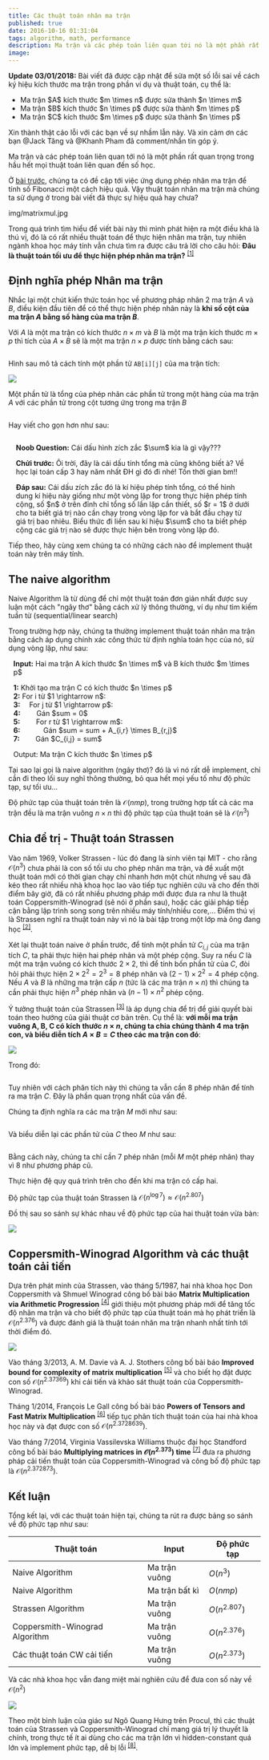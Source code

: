 ```yaml
---
title: Các thuật toán nhân ma trận
published: true
date: 2016-10-16 01:31:04
tags: algorithm, math, performance
description: Ma trận và các phép toán liên quan tới nó là một phần rất quan trọng trong hầu hết mọi thuật toán liên quan đến số học. 
image:
---
```

<div class="box-white padding-15">
<b>Update 03/01/2018:</b> Bài viết đã được cập nhật để sửa một số lỗi sai về cách ký hiệu kích thước ma trận trong phần ví dụ và thuật toán, cụ thể là:<br/>
<ul>
  <li>Ma trận $A$ kích thước $m \times n$ được sửa thành $n \times m$</li>
  <li>Ma trận $B$ kích thước $n \times p$ được sửa thành $m \times p$</li>
  <li>Ma trận $C$ kích thước $m \times p$ được sửa thành $n \times p$</li>
</ul>
Xin thành thật cáo lỗi với các bạn về sự nhầm lẫn này. Và xin cảm ơn các bạn @Jack Tăng và @Khanh Pham đã comment/nhắn tin góp ý.
</div>

Ma trận và các phép toán liên quan tới nó là một phần rất quan trọng trong hầu hết mọi thuật toán liên quan đến số học. 

Ở [bài trước](https://thefullsnack.com/posts/fibonacci-4m.html), chúng ta có đề cập tới việc ứng dụng phép nhân ma trận để tính số Fibonacci một cách hiệu quả. Vậy thuật toán nhân ma trận mà chúng ta sử dụng ở trong bài viết đã thực sự hiệu quả hay chưa?

<cover>img/matrixmul.jpg</cover>

Trong quá trình tìm hiểu để viết bài này thì mình phát hiện ra một điều khá là thú vị, đó là có rất nhiều thuật toán để thực hiện nhân ma trận, tuy nhiên ngành khoa học máy tính vẫn chưa tìm ra được câu trả lời cho câu hỏi: **Đâu là thuật toán tối ưu để thực hiện phép nhân ma trận?** <sup>[[1]](https://en.m.wikipedia.org/wiki/List_of_unsolved_problems_in_computer_science#Other_algorithmic_problems)</sup>

## Định nghĩa phép Nhân ma trận

Nhắc lại một chút kiến thức toán học về phương pháp nhân 2 ma trận $A$ và $B$, điều kiện đầu tiên để có thể thực hiện phép nhân này là **khi số cột của ma trận $A$ bằng số hàng của ma trận $B$**.

Với $A$ là một ma trận có kích thước $n \times m$ và $B$ là một ma trận kích thước $m \times p$ thì tích của $A \times B$ sẽ là một ma trận $n \times p$ được tính bằng cách sau:

<math>
\left( \begin{array}{ccc}
a & b  \\
c & d  \end{array} \right) 
\times
\left( \begin{array}{ccc}
x \\
y
\end{array} \right)
=
\left( \begin{array}{ccc}
ax + by \\
cx + dy
\end{array} \right)
</math>

Hình sau mô tả cách tính một phần tử `AB[i][j]` của ma trận tích:

![](img/matrix_mul_1.png)

Một phần tử là tổng của phép nhân các phần tử trong một hàng của ma trận $A$ với các phần tử trong cột tương ứng trong ma trận $B$

<math>
[AB]_{i,j} = A_{i,1}B_{1,j} + A_{i,2}B_{2,j} + \ldots + A_{i,n}B_{n,j}
</math>

Hay viết cho gọn hơn như sau:

<math>
[AB]_{i,j} = \displaystyle\sum_{r=1}^{n} A_{i,r}B_{r,j}
</math>

<div class="box-red skip" style="padding: 0 15px 0 15px;">
<p><b>Noob Question:</b> Cái dấu hình zích zắc $\sum$ kia là gì vậy???</p>
<p><b>Chửi trước:</b> Ôi trời, đây là cái dấu tính tổng mà cũng không biết à? Về học lại toán cấp 3 hay năm nhất ĐH gì đó đi nhé! Tốn thời gian bm!!<br/>
<p><b>Đáp sau:</b> Cái dấu zích zắc đó là kí hiệu phép tính tổng, có thể hình dung kí hiệu này giống như một vòng lặp for trong thực hiện phép tính cộng, số $n$ ở trên đỉnh chỉ tổng số lần lặp cần thiết, số $r = 1$ ở dưới cho ta biết giá trị nào cần chạy trong vòng lặp for và bắt đầu chạy từ giá trị bao nhiêu. Biểu thức đi liền sau kí hiệu $\sum$ cho ta biết phép cộng các giá trị nào sẽ được thực hiện bên trong vòng lặp đó.
</div>

Tiếp theo, hãy cùng xem chúng ta có những cách nào để implement thuật toán này trên máy tính.

## The naive algorithm

Naive Algorithm là từ dùng để chỉ một thuật toán đơn giản nhất được suy luận một cách "ngây thơ" bằng cách xử lý thông thường, ví dụ như tìm kiếm tuần từ (sequential/linear search)

Trong trường hợp này, chúng ta thường implement thuật toán nhân ma trận bằng cách áp dụng chính xác công thức từ định nghĩa toán học của nó, sử dụng vòng lặp, như sau:

<div class="box-green skip" style="padding-left: 10px; padding-right: 10px">
<p><b>Input:</b> Hai ma trận A kích thước $n \times m$ và B kích thước $m \times p$</p>
<p>
<b>1:</b> Khởi tạo ma trận C có kích thước $n \times p$ </br>
<b>2:</b> For i từ $1 \rightarrow n$:</br>
<b>3:</b> &emsp;For j từ $1 \rightarrow p$:</br>
<b>4:</b> &emsp;&emsp;Gán $sum = 0$<br/>
<b>5:</b> &emsp;&emsp;For r từ $1 \rightarrow m$:<br/>
<b>6:</b> &emsp;&emsp;&emsp;Gán $sum = sum + A_{i,r} \times B_{r,j}$<br/>
<b>7:</b> &emsp;&emsp;Gán $C_{i,j} = sum$<br/>
</p>
<p<b>Output:</b> Ma trận C kích thước $n \times p$</p>
</div>

Tại sao lại gọi là naive algorithm (ngây thơ)? đó là vì nó rất dễ implement, chỉ cần đi theo lối suy nghĩ thông thường, bỏ qua hết mọi yếu tố như độ phức tạp, sự tối ưu...

Độ phức tạp của thuật toán trên là $\mathcal{O}(nmp)$, trong trường hợp tất cả các ma trận đều là ma trận vuông $n \times n$ thì độ phức tạp của thuật toán sẽ là $\mathcal{O}(n^{3})$

## Chia để trị - Thuật toán Strassen

Vào năm 1969, Volker Strassen - lúc đó đang là sinh viên tại MIT - cho rằng $\mathcal{O}(n^{3})$ chưa phải là con số tối ưu cho phép nhân ma trận, và đề xuất một thuật toán mới có thời gian chạy chỉ nhanh hơn một chút nhưng về sau đã kéo theo rất nhiều nhà khoa học lao vào tiếp tục nghiên cứu và cho đến thời điểm bây giờ, đã có rất nhiều phương pháp mới được đưa ra như là thuật toán Coppersmith-Winograd (sẽ nói ở phần sau), hoặc các giải pháp tiếp cận bằng lập trình song song trên nhiều máy tính/nhiều core,... Điểm thú vị là Strassen nghĩ ra thuật toán này vì nó là bài tập trong một lớp mà ông đang học <sup>[[2]](http://www.procul.org/blog/2005/11/16/nhan-ma-tr%E1%BA%ADn-dft-va-ly-thuy%E1%BA%BFt-bi%E1%BB%83u-di%E1%BB%85n-nhom-1/)</sup>.

Xét lại thuật toán naive ở phần trước, để tính một phần tử $C_{i,j}$ của ma trận tích $C$, ta phải thực hiện hai phép nhân và một phép cộng. Suy ra nếu $C$ là một ma trận vuông có kích thước $2 \times 2$, thì để tính bốn phần tử của $C$, đòi hỏi phải thực hiện $2 \times 2^{2} = 2^{3} = 8$ phép nhân và $(2 - 1) \times 2^{2} = 4$ phép cộng. Nếu $A$ và $B$ là những ma trận cấp $n$ (tức là các ma trận $n \times n$) thì chúng ta cần phải thực hiện $n^{3}$ phép nhân và $(n - 1) \times n^{2}$ phép cộng.

Ý tưởng thuật toán của Strassen <sup>[[3]](https://en.m.wikipedia.org/wiki/Strassen_algorithm)</sup> là áp dụng chia để trị để giải quyết bài toán theo hướng của giải thuật cơ bản trên. Cụ thể là: **với mỗi ma trận vuông A, B, C có kích thước $n \times n$, chúng ta chia chúng thành 4 ma trận con, và biểu diễn tích $A \times B = C$ theo các ma trận con đó**:

![](img/strassen.png)

Trong đó:

<math>
\begin{align}
C_{1,1} & = A_{1,1}B_{1,1} + A_{1,2}B_{2,1} \\
C_{1,2} & = A_{1,1}B_{1,2} + A_{1,2}B_{2,2} \\
C_{2,1} & = A_{2,1}B_{1,1} + A_{2,2}B_{2,1} \\
C_{2,2} & = A_{2,1}B_{1,2} + A_{2,2}B_{2,2} 
\end{align}
</math>

Tuy nhiên với cách phân tích này thì chúng ta vẫn cần 8 phép nhân để tính ra ma trận $C$. Đây là phần quan trọng nhất của vấn đề.

Chúng ta định nghĩa ra các ma trận $M$ mới như sau:

<math>
\begin{align}
M_{1} & = (A_{1,1} + A_{2,2})(B_{1,1} + B_{2,2}) \\
M_{2} & = (A_{2,1} + A_{2,2}) B_{1,1} \\
M_{3} & = A_{1,1} (B_{1,2} - B_{2,2}) \\
M_{4} & = A_{2,2} (B_{2,1} - B_{1,1}) \\
M_{5} & = (A_{1,1} + A_{1,2}) B_{2,2} \\
M_{6} & = (A_{2,1} - A_{1,1})(B_{1,1} + B_{1,2}) \\
M_{7} & = (A_{1,2} - A_{2,2})(B_{2,1} + B_{2,2})
\end{align}
</math>

Và biểu diễn lại các phần tử của $C$ theo $M$ như sau:

<math>
\begin{align}
C_{1,1} & = M_{1} + M_{4} - M_{5} + M_{7} \\
C_{1,2} & = M_{3} + M_{5} \\ 
C_{2,1} & = M_{2} + M_{4} \\
C_{2,2} & = M_{1} - M_{2} + M_{3} + M_{6}
\end{align}
</math>

Bằng cách này, chúng ta chỉ cần 7 phép nhân (mỗi $M$ một phép nhân) thay vì 8 như phương pháp cũ.

Thực hiện đệ quy quá trình trên cho đến khi ma trận có cấp hai.

Độ phức tạp của thuật toán Strassen là $\mathcal{O}(n^{\log{7}}) \approx \mathcal{O}(n^{2.807})$

Đồ thị sau so sánh sự khác nhau về độ phức tạp của hai thuật toán vừa bàn:

![](img/strassen_compare.jpg)

## Coppersmith-Winograd Algorithm và các thuật toán cải tiến 

Dựa trên phát minh của Strassen, vào tháng 5/1987, hai nhà khoa học Don Coppersmith và Shmuel Winograd công bố bài báo **Matrix Multiplication via Arithmetic Progression** <sup>[[4]](https://www.cs.umd.edu/~gasarch/TOPICS/ramsey/matrixmult.pdf)</sup> giới thiệu một phương pháp mới để tăng tốc độ nhân ma trận và cho biết độ phức tạp của thuật toán mà họ phát triển là $\mathcal{O}(n^{2.376})$ và được đánh giá là thuật toán nhân ma trận nhanh nhất tính tới thời điểm đó.

![](img/cw_compare.jpg)

Vào tháng 3/2013, A. M. Davie và A. J. Stothers công bố bài báo **Improved bound for complexity of matrix multiplication** <sup>[[5]](http://www.maths.ed.ac.uk/~sandy/a11164.pdf)</sup> và cho biết họ đặt được con số $\mathcal{O}(n^{2.37369})$ khi cải tiến và khảo sát thuật toán của Coppersmith-Winograd.

Tháng 1/2014, François Le Gall công bố bài báo **Powers of Tensors and Fast Matrix Multiplication** <sup>[[6]](https://arxiv.org/abs/1401.7714)</sup> tiếp tục phân tích thuật toán của hai nhà khoa học này và đạt được con số $\mathcal{O}(n^{2.3728639})$.

Vào tháng 7/2014, Virginia Vassilevska Williams thuộc đại học Standford công bố bài báo **Multiplying matrices in $\mathcal{O}(n^{2.373})$ time** <sup>[[7]](http://theory.stanford.edu/~virgi/matrixmult-f.pdf)</sup> đưa ra phương pháp cải tiến thuật toán của Coppersmith-Winograd và công bố độ phức tạp là $\mathcal{O}(n^{2.372873})$.

## Kết luận

Tổng kết lại, với các thuật toán hiện tại, chúng ta rút ra được bảng so sánh về độ phức tạp như sau:

| Thuật toán                      | Input           | Độ phức tạp              |
|---------------------------------|-----------------|--------------------------|
| Naive Algorithm                 | Ma trận vuông   | $O(n^{3})$     |
| Naive Algorithm                 | Ma trận bất kì  | $O(nmp)$     |
| Strassen Algorithm              | Ma trận vuông   | $O(n^{2.807})$ |
| Coppersmith-Winograd Algorithm  | Ma trận vuông   | $O(n^{2.376})$ |
| Các thuật toán CW cải tiến      | Ma trận vuông   | $O(n^{2.373})$ |

Và các nhà khoa học vẫn đang miệt mài nghiên cứu để đưa con số này về $\mathcal{O}(n^{2})$

![](img/matrix_all_compare.jpg)

Theo một bình luận của giáo sư Ngô Quang Hưng trên Procul, thì các thuật toán của Strassen và Coppersmith-Winograd chỉ mang giá trị lý thuyết là chính, trong thực tế ít ai dùng cho các ma trận lớn vì hidden-constant quá lớn và implement phức tạp, dễ bị lỗi <sup>[[8]](http://www.procul.org/blog/2005/11/16/nhan-ma-tr%E1%BA%ADn-dft-va-ly-thuy%E1%BA%BFt-bi%E1%BB%83u-di%E1%BB%85n-nhom-1/#comment-11070)</sup>.
